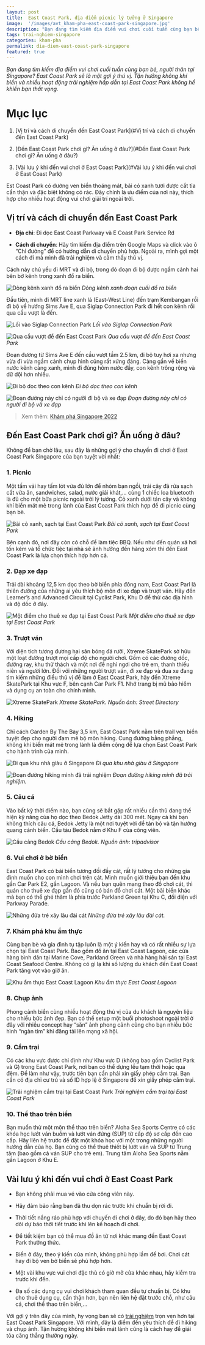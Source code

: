```yaml
---
layout: post
title:  East Coast Park, địa điểm picnic lý tưởng ở Singapore
image:  '/images/avt_kham-pha-east-coast-park-singapore.jpg'
description: "Bạn đang tìm kiếm địa điểm vui chơi cuối tuần cùng bạn bè, người thân tại Singapore? East Coast Park sẽ là một gợi ý thú vị."
tags: trai-nghiem-singapore
categories: kham-pha
permalink: dia-diem-east-coast-park-singapore
featured: true
---
```

_Bạn đang tìm kiếm địa điểm vui chơi cuối tuần cùng bạn bè, người thân tại Singapore? East Coast Park sẽ là một gợi ý thú vị. Tận hưởng không khí biển và nhiều hoạt động trải nghiệm hấp dẫn tại East Coast Park không hề khiến bạn thất vọng._

# Mục lục

1. [Vị trí và cách di chuyển đến East Coast Park](#Vị trí và cách di chuyển đến East Coast Park)

2. [Đến East Coast Park chơi gì? Ăn uống ở đâu?](#Đến East Coast Park chơi gì? Ăn uống ở đâu?)

3. [Vài lưu ý khi đến vui chơi ở East Coast Park](#Vài lưu ý khi đến vui chơi ở East Coast Park)

Est Coast Park có đường ven biển thoáng mát, bãi cỏ xanh tươi được cắt tỉa cẩn thận và đặc biệt không có rác. Đây chính là ưu điểm của nơi này, thích hợp cho nhiều hoạt động vui chơi giải trí ngoài trời.

## Vị trí và cách di chuyển đến East Coast Park <a name="Vị trí và cách di chuyển đến East Coast Park"></a>

- **Địa chỉ**: Đi dọc East Coast Parkway và E Coast Park Service Rd

- **Cách di chuyển**: Hãy tìm kiếm địa điểm trên Google Maps và click vào ô “Chỉ đường” để có hướng dẫn di chuyển phù hợp. Ngoài ra, mình gợi một cách đi mà mình đã trải nghiệm và cảm thấy thú vị. 

Cách này chủ yếu đi MRT và đi bộ, trong đó đoạn đi bộ được ngắm cảnh hai bên bờ kênh trong xanh đổ ra biển.

![Dòng kênh xanh đổ ra biển](/images/kenh-xanh-siglap-park-east-coast-park.jpg)
_Dòng kênh xanh đoạn cuối đổ ra biển_

Đầu tiên, mình đi MRT line xanh lá (East-West Line) đến trạm Kembangan rồi đi bộ về hướng Sims Ave E, qua Siglap Connection Park đi hết con kênh rồi qua cầu vượt là đến.

![Lối vào Siglap Connection Park](/images/siglap-park-connection-singapore.jpg)
_Lối vào Siglap Connection Park_

![Qua cầu vượt để đến East Coast Park](/images/cau-vuot-gan-east-coast-park.jpg)
_Qua cầu vượt để đến East Coast Park_

Đoạn đường từ Sims Ave E đến cầu vượt tầm 2.5 km, đi bộ tuy hơi xa nhưng vừa đi vừa ngắm cảnh chụp hình cũng rất xứng đáng. Càng gần về biển nước kênh càng xanh, mình đi đúng hôm nước đầy, con kênh trông rộng và dữ dội hơn nhiều.

![Đi bộ dọc theo con kênh](/images/duong-hiking-east-coast-park.jpg)
_Đi bộ dọc theo con kênh_

![Đoạn đường này chỉ có người đi bộ và xe đạp](/images/hiking-east-coast-park-singapore.jpg)
_Đoạn đường này chỉ có người đi bộ và xe đạp_

> Xem thêm: [Khám phá Singapore 2022](https://vegiang.com/tag/trai-nghiem-singapore)

## Đến East Coast Park chơi gì? Ăn uống ở đâu? <a name="Đến East Coast Park chơi gì? Ăn uống ở đâu?"></a>

Không để bạn chờ lâu, sau đây là những gợi ý cho chuyến đi chơi ở East Coast Park Singapore của bạn tuyệt vời nhất:

### 1. Picnic

Một tấm vải hay tấm lót vừa đủ lớn để nhóm bạn ngồi, trái cây đã rửa sạch cắt vừa ăn, sandwiches, salad, nước giải khát,… cùng 1 chiếc loa bluetooth là đủ cho một bữa picnic ngoài trời lý tưởng. Cỏ xanh dưới tán cây và không khí biển mát mẻ trong lành của East Coast Park thích hợp để đi picnic cùng bạn bè.

![Bãi cỏ xanh, sạch tại East Coast Park](/images/bai-co-east-coast-park.jpg)
_Bãi cỏ xanh, sạch tại East Coast Park_

Bên cạnh đó, nơi đây còn có chỗ để làm tiệc BBQ. Nếu như đến quán xá hơi tốn kém và tổ chức tiệc tại nhà sẽ ảnh hưởng đến hàng xóm thì đến East Coast Park là lựa chọn thích hợp hơn cả.

### 2. Đạp xe đạp

Trải dài khoảng 12,5 km dọc theo bờ biển phía đông nam, East Coast Parl là thiên đường của những ai yêu thích bộ môn đi xe đạp và trượt ván. Hãy đến Learner’s and Advanced Circuit tại Cyclist Park, Khu D để thử các địa hình và độ dốc ở đây.

![Một điểm cho thuê xe đạp tại East Coast Park](/images/thue-xe-dap-east-coast-park.jpg)
_Một điểm cho thuê xe đạp tại East Coast Park_

### 3. Trượt ván

Với diện tích tương đương hai sân bóng đá rưỡi, Xtreme SkatePark sở hữu một loạt đường trượt mọi cấp độ cho người chơi. Gồm có các đường dốc, đường ray, khu thử thách và một nơi để nghỉ ngơi cho trẻ em, thanh thiếu niên và người lớn. Đối với những người trượt ván, đi xe đạp và đua xe đang tìm kiếm những điều thú vị để làm ở East Coast Park, hãy đến Xtreme SkatePark tại Khu vực F, bên cạnh Car Park F1. Nhớ trang bị mũ bảo hiểm và dụng cụ an toàn cho chính mình.

![ Xtreme SkatePark](/images/xtreme-skate-park-src-street-directory.jpg)
_Xtreme SkatePark. Nguồn ảnh: Street Directory_

### 4. Hiking 

Chỉ cách Garden By The Bay 3,5 km, East Coast Park nằm trên trail ven biển tuyệt đẹp cho người đam mê bộ môn hiking. Cung đường bằng phẳng, không khí biển mát mẻ trong lành là điểm cộng để lựa chọn East Coast Park cho hành trình của mình.

![Đi qua khu nhà giàu ở Singapore](/images/canh-quan-hai-ben-duong-di-hiking-east-coast-park.jpg)
_Đi qua khu nhà giàu ở Singapore_

![Đoạn đường hiking mình đã trải nghiệm](/images/hiking-east-coast-park.jpg)
_Đoạn đường hiking mình đã trải nghiệm._

### 5. Câu cá

Vào bất kỳ thời điểm nào, bạn cũng sẽ bắt gặp rất nhiều cần thủ đang thể hiện kỹ năng của họ dọc theo Bedok Jetty dài 300 mét. Ngay cả khi bạn không thích câu cá, Bedok Jetty là một nơi tuyệt vời để tản bộ và tận hưởng quang cảnh biển. Cầu tàu Bedok nằm ở Khu F của công viên.

![Cầu cảng Bedok](/images/jetty-tripadvisor.jpg)
_Cầu cảng Bedok. Nguồn ảnh: tripadvisor_

### 6. Vui chơi ở bờ biển

East Coast Park có bãi biển tương đối đầy cát, rất lý tưởng cho những gia đình muốn cho con mình chơi trên cát. Mình muốn giới thiệu bạn đến khu gần Car Park E2, gần Lagoon. Và nếu bạn quên mang theo đồ chơi cát, thì quán cho thuê xe đạp gần đó cũng có bán đồ chơi cát. Một bãi biển khác mà bạn có thể ghé thăm là phía trước Parkland Green tại Khu C, đối diện với Parkway Parade.

![Những đứa trẻ xây lâu đài cát](/images/bai-bien-east-coast-park.jpg)
_Những đứa trẻ xây lâu đài cát._

### 7. Khám phá khu ẩm thực

Cùng bạn bè và gia đình tụ tập luôn là một ý kiến hay và có rất nhiều sự lựa chọn tại East Coast Park. Bao gồm đồ ăn tại East Coast Lagoon, các cửa hàng bình dân tại Marine Cove, Parkland Green và nhà hàng hải sản tại East Coast Seafood Centre. Không có gì lạ khi số lượng du khách đến East Coast Park tăng vọt vào giờ ăn.

![Khu ẩm thực East Coast Lagoon](/images/East-coast-lagoon-food-village-location.jpg)
_Khu ẩm thực East Coast Lagoon_

### 8. Chụp ảnh

Phong cảnh biển cùng nhiều hoạt động thú vị của du khách là nguyên liệu cho nhiều bức ảnh đẹp. Bạn có thể setup một buổi photoshoot ngoài trời ở đây với nhiều concept hay “săn” ảnh phong cảnh cũng cho bạn nhiều bức hình “ngàn tim” khi đăng tải lên mạng xã hội.

### 9. Cắm trại

Có các khu vực được chỉ định như Khu vực D (không bao gồm Cyclist Park và G) trong East Coast Park, nơi bạn có thể dựng lều tạm thời hoặc qua đêm. Để làm như vậy, trước tiên bạn cần phải xin giấy phép cắm trại. Bạn cần có địa chỉ cư trú và số ID hợp lệ ở Singapore để xin giấy phép cắm trại.

![Trải nghiệm cắm trại tại East Coast Park](/images/cam-trai-east-coast-park.jpg)
_Trải nghiệm cắm trại tại East Coast Park_

### 10. Thể thao trên biển

Bạn muốn thử một môn thể thao trên biển? Aloha Sea Sports Centre có các khóa học lướt ván buồm và lướt ván đứng (SUP) từ cấp độ sơ cấp đến cao cấp. Hãy liên hệ trước để đặt một khóa học với một trong những người hướng dẫn của họ. Bạn cũng có thể thuê thiết bị lướt ván và SUP từ Trung tâm (bao gồm cả ván SUP cho trẻ em). Trung tâm Aloha Sea Sports nằm gần Lagoon ở Khu E.

## Vài lưu ý khi đến vui chơi ở East Coast Park <a name=" Vài lưu ý khi đến vui chơi ở East Coast Park "></a>

- Bạn không phải mua vé vào cửa công viên này.

- Hãy đảm bảo rằng bạn đã thu dọn rác trước khi chuẩn bị rời đi.

- Thời tiết nắng ráo phù hợp với chuyến đi chơi ở đây, do đó bạn hãy theo dõi dự báo thời tiết trước khi lên kế hoạch đi chơi.

- Để tiết kiệm bạn có thể mua đồ ăn từ nơi khác mang đến East Coast Park thưởng thức.

- Biển ở đây, theo ý kiến của mình, không phù hợp lắm để bơi. Chơi cát hay đi bộ ven bờ biển sẽ phù hợp hơn.

- Một vài khu vực vui chơi đặc thù có giờ mở cửa khác nhau, hãy kiểm tra trước khi đến.

- Đa số các dụng cụ vui chơi khách tham quan đều tự chuẩn bị. Có khu cho thuê dụng cụ, cẩn thận hơn, bạn nên liên hệ đặt trước chỗ, như câu cá, chơi thể thao trên biển,…

Với gợi ý trên đây của mình, hy vọng bạn sẽ có [trải nghiệm]( https://vegiang.com/kham-pha/) trọn vẹn hơn tại East Coast Park Singapore. Với mình, đây là điểm đến yêu thích để đi hiking và chụp ảnh. Tận hưởng không khí biển mát lành cũng là cách hay để giải tỏa căng thẳng thường ngày.
